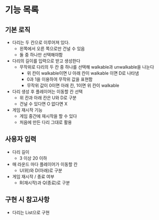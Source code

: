 # 기능 목록

## 기본 로직

- 다리는 두 칸으로 이루어져 있다.
  - 왼쪽에서 오른 쪽으로만 건널 수 있음
  - 둘 중 하나만 선택해야함
- 다리의 길이를 입력으로 받고 생성한다
    - 무작위로 다리의 두 칸 중 하나를 선택해 walkable과 unwalkable을 나눈다
        - 위 칸이 walkable이면 U 아래 칸이 walkable 이면 D로 나타냄
        - 0과 1을 이용하여 무작위 값을 표현함
        - 무작위 값이 0이면 아래 칸, 1이면 위 칸이 walkable
- 다리 생성 후 플레이어는 이동할 칸 선택
    - 위 칸과 아래 칸은 U와 D로 구분
    - 건널 수 있다면 O 없다면 X
- 게임 재시작 기능
    - 게임 중간에 재시작을 할 수 있다
    - 처음에 만든 다리 그대로 활용

## 사용자 입력

- 다리 길이
    - 3 이상 20 이하
- 매 라운드 마다 플레이어가 이동할 칸
    - U(위)와 D(아래)로 구분
- 게임 재시작 / 종료 여부
    - R(재시작)과 Q(종료)로 구분

## 구현 시 참고사항
- 다리는 List<String>으로 구현



  
  
      
